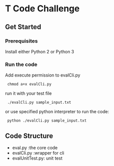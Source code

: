 # T Code Challenge


## Get Started

### Prerequisites
Install either Python 2 or Python 3

### Run the code
Add execute permission to evalCli.py
```
 chmod a+x evalCli.py
```
run it with your test file
```
 ./evalCli.py sample_input.txt
```
or use specified python interpreter to run the code:
```
 python ./evalCli.py sample_input.txt
```


## Code Structure

* eval.py :the core code
* evalCli.py :wrapper for cli
* evalUnitTest.py: unit test